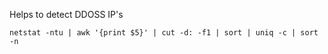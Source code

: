  Helps to detect DDOSS IP's

 ~~~
 netstat -ntu | awk '{print $5}' | cut -d: -f1 | sort | uniq -c | sort -n
 ~~~
